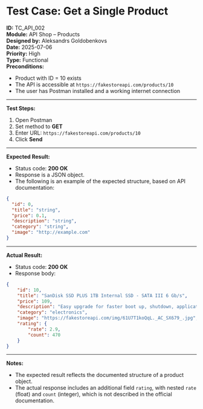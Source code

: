 # Test Case: Get a Single Product

**ID:** TC_API_002  
**Module:** API Shop – Products  
**Designed by:** Aleksandrs Goldobenkovs  
**Date:** 2025-07-06  
**Priority:** High  
**Type:** Functional  
**Preconditions:**
- Product with ID = 10 exists
- The API is accessible at `https://fakestoreapi.com/products/10`  
- The user has Postman installed and a working internet connection  

  
---

**Test Steps:**

1. Open Postman  
2. Set method to **GET**  
3. Enter URL: `https://fakestoreapi.com/products/10`
4. Click **Send**

---

**Expected Result:**  
- Status code: **200 OK**  
- Response is a JSON object.  
- The following is an example of the expected structure, based on API documentation:
 
```json
{
  "id": 0,
  "title": "string",
  "price": 0.1,
  "description": "string",
  "category": "string",
  "image": "http://example.com"
}
```
---

**Actual Result:**  
- Status code: **200 OK**  
- Response body:
  
```json
{
    "id": 10,
    "title": "SanDisk SSD PLUS 1TB Internal SSD - SATA III 6 Gb/s",
    "price": 109,
    "description": "Easy upgrade for faster boot up, shutdown, application load and response (As compared to 5400 RPM SATA 2.5” hard drive; Based on published specifications and internal benchmarking tests using PCMark vantage scores) Boosts burst write performance, making it ideal for typical PC workloads The perfect balance of performance and reliability Read/write speeds of up to 535MB/s/450MB/s (Based on internal testing; Performance may vary depending upon drive capacity, host device, OS and application.)",
    "category": "electronics",
    "image": "https://fakestoreapi.com/img/61U7T1koQqL._AC_SX679_.jpg",
    "rating": {
        "rate": 2.9,
        "count": 470
    }
}
```
---

**Notes:**  
- The expected result reflects the documented structure of a product object.  
- The actual response includes an additional field `rating`, with nested `rate` (float) and `count` (integer), which is not described in the official documentation. 
